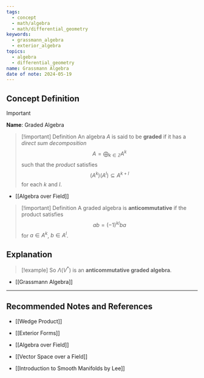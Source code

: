 ```yaml
---
tags:
  - concept
  - math/algebra
  - math/differential_geometry
keywords:
  - grassmann_algebra
  - exterior_algebra
topics:
  - algebra
  - differential_geometry
name: Grassmann Algebra
date of note: 2024-05-19
---
```


## Concept Definition

>[!important]
>**Name**: Graded Algebra

>[!important] Definition
>An algebra $A$ is said to be **graded** if it has a *direct sum decomposition* 
>$$A = \bigoplus_{k\in \mathbb{Z}}A^k$$ 
>such that the *product* satisfies 
>$$(A^k)(A^l) \subseteq A^{k+l}$$ 
>for each $k$ and $l$.

- [[Algebra over Field]]

>[!important] Definition
 >A graded algebra is **anticommutative** if the product satisfies $$ab = (-1)^{kl}ba$$ for $a \in A^k$, $b \in A^l$.  
 

## Explanation


>[!example]
 >So $\Lambda(V^{*})$ is an **anticommutative graded algebra**.

- [[Grassmann Algebra]]



-----------
##  Recommended Notes and References

- [[Wedge Product]]
- [[Exterior Forms]]

- [[Algebra over Field]]
- [[Vector Space over a Field]]

- [[Introduction to Smooth Manifolds by Lee]]
